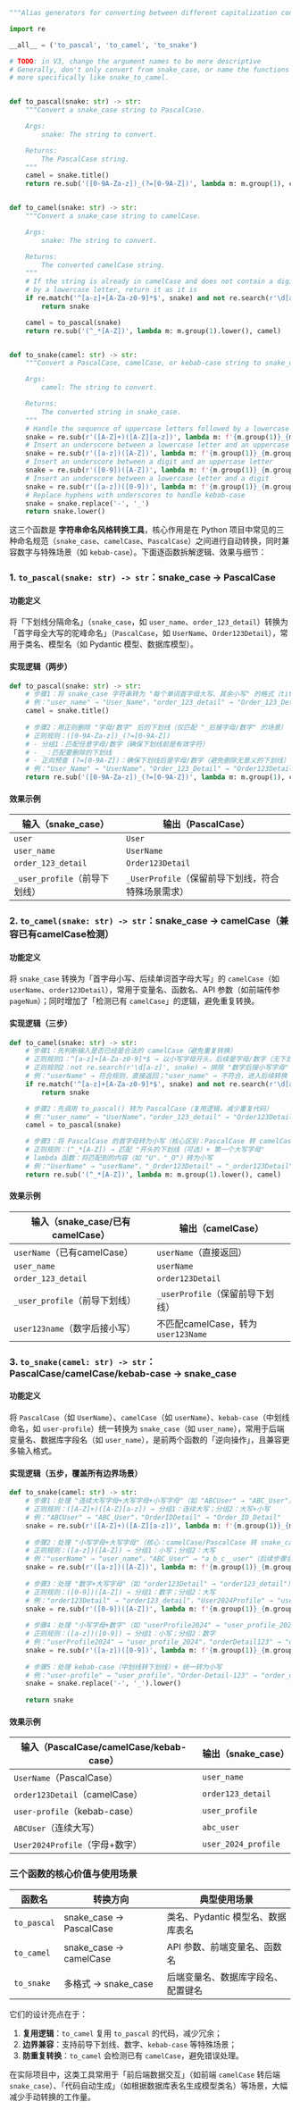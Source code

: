 ``` python
"""Alias generators for converting between different capitalization conventions."""

import re

__all__ = ('to_pascal', 'to_camel', 'to_snake')

# TODO: in V3, change the argument names to be more descriptive
# Generally, don't only convert from snake_case, or name the functions
# more specifically like snake_to_camel.


def to_pascal(snake: str) -> str:
    """Convert a snake_case string to PascalCase.

    Args:
        snake: The string to convert.

    Returns:
        The PascalCase string.
    """
    camel = snake.title()
    return re.sub('([0-9A-Za-z])_(?=[0-9A-Z])', lambda m: m.group(1), camel)


def to_camel(snake: str) -> str:
    """Convert a snake_case string to camelCase.

    Args:
        snake: The string to convert.

    Returns:
        The converted camelCase string.
    """
    # If the string is already in camelCase and does not contain a digit followed
    # by a lowercase letter, return it as it is
    if re.match('^[a-z]+[A-Za-z0-9]*$', snake) and not re.search(r'\d[a-z]', snake):
        return snake

    camel = to_pascal(snake)
    return re.sub('(^_*[A-Z])', lambda m: m.group(1).lower(), camel)


def to_snake(camel: str) -> str:
    """Convert a PascalCase, camelCase, or kebab-case string to snake_case.

    Args:
        camel: The string to convert.

    Returns:
        The converted string in snake_case.
    """
    # Handle the sequence of uppercase letters followed by a lowercase letter
    snake = re.sub(r'([A-Z]+)([A-Z][a-z])', lambda m: f'{m.group(1)}_{m.group(2)}', camel)
    # Insert an underscore between a lowercase letter and an uppercase letter
    snake = re.sub(r'([a-z])([A-Z])', lambda m: f'{m.group(1)}_{m.group(2)}', snake)
    # Insert an underscore between a digit and an uppercase letter
    snake = re.sub(r'([0-9])([A-Z])', lambda m: f'{m.group(1)}_{m.group(2)}', snake)
    # Insert an underscore between a lowercase letter and a digit
    snake = re.sub(r'([a-z])([0-9])', lambda m: f'{m.group(1)}_{m.group(2)}', snake)
    # Replace hyphens with underscores to handle kebab-case
    snake = snake.replace('-', '_')
    return snake.lower()
```

这三个函数是 **字符串命名风格转换工具**，核心作用是在 Python 项目中常见的三种命名规范（`snake_case`、`camelCase`、`PascalCase`）之间进行自动转换，同时兼容数字与特殊场景（如 `kebab-case`）。下面逐函数拆解逻辑、效果与细节：


### 1. `to_pascal(snake: str) -> str`：snake_case → PascalCase
#### 功能定义
将「下划线分隔命名」（`snake_case`，如 `user_name`、`order_123_detail`）转换为「首字母全大写的驼峰命名」（`PascalCase`，如 `UserName`、`Order123Detail`），常用于类名、模型名（如 Pydantic 模型、数据库模型）。

#### 实现逻辑（两步）
```python
def to_pascal(snake: str) -> str:
    # 步骤1：将 snake_case 字符串转为 "每个单词首字母大写、其余小写" 的格式（title() 特性）
    # 例："user_name" → "User_Name"，"order_123_detail" → "Order_123_Detail"
    camel = snake.title()
    
    # 步骤2：用正则删除 "字母/数字" 后的下划线（仅匹配 "_后接字母/数字" 的场景）
    # 正则规则：([0-9A-Za-z])_(?=[0-9A-Z]) 
    # - 分组1：匹配任意字母/数字（确保下划线前是有效字符）
    # - _：匹配要删除的下划线
    # - 正向预查 (?=[0-9A-Z])：确保下划线后是字母/数字（避免删除无意义的下划线）
    # 例："User_Name" → "UserName"，"Order_123_Detail" → "Order123Detail"
    return re.sub('([0-9A-Za-z])_(?=[0-9A-Z])', lambda m: m.group(1), camel)
```

#### 效果示例
| 输入（snake_case）       | 输出（PascalCase）       |
|--------------------------|--------------------------|
| `user`                   | `User`                   |
| `user_name`              | `UserName`               |
| `order_123_detail`       | `Order123Detail`         |
| `_user_profile`（前导下划线） | `_UserProfile`（保留前导下划线，符合特殊场景需求） |


### 2. `to_camel(snake: str) -> str`：snake_case → camelCase（兼容已有camelCase检测）
#### 功能定义
将 `snake_case` 转换为「首字母小写、后续单词首字母大写」的 `camelCase`（如 `userName`、`order123Detail`），常用于变量名、函数名、API 参数（如前端传参 `pageNum`）；同时增加了「检测已有 `camelCase`」的逻辑，避免重复转换。

#### 实现逻辑（三步）
```python
def to_camel(snake: str) -> str:
    # 步骤1：先判断输入是否已经是合法的 camelCase（避免重复转换）
    # 正则规则1：^[a-z]+[A-Za-z0-9]*$ → 以小写字母开头，后续是字母/数字（无下划线）
    # 正则规则2：not re.search(r'\d[a-z]', snake) → 排除 "数字后接小写字母"（如 "user123name" 不是标准camelCase）
    # 例："userName" → 符合规则，直接返回；"user_name" → 不符合，进入后续转换
    if re.match('^[a-z]+[A-Za-z0-9]*$', snake) and not re.search(r'\d[a-z]', snake):
        return snake

    # 步骤2：先调用 to_pascal() 转为 PascalCase（复用逻辑，减少重复代码）
    # 例："user_name" → "UserName"，"order_123_detail" → "Order123Detail"
    camel = to_pascal(snake)

    # 步骤3：将 PascalCase 的首字母转为小写（核心区别：PascalCase 转 camelCase）
    # 正则规则：(^_*[A-Z]) → 匹配 "开头的下划线（可选）+ 第一个大写字母"
    # lambda 函数：将匹配到的内容（如 "U"、"_O"）转为小写
    # 例："UserName" → "userName"，"_Order123Detail" → "_order123Detail"（保留前导下划线）
    return re.sub('(^_*[A-Z])', lambda m: m.group(1).lower(), camel)
```

#### 效果示例
| 输入（snake_case/已有camelCase） | 输出（camelCase）        |
|----------------------------------|--------------------------|
| `userName`（已有camelCase）      | `userName`（直接返回）   |
| `user_name`                      | `userName`               |
| `order_123_detail`               | `order123Detail`         |
| `_user_profile`（前导下划线）     | `_userProfile`（保留前导下划线） |
| `user123name`（数字后接小写）    | 不匹配camelCase，转为 `user123Name` |


### 3. `to_snake(camel: str) -> str`：PascalCase/camelCase/kebab-case → snake_case
#### 功能定义
将 `PascalCase`（如 `UserName`）、`camelCase`（如 `userName`）、`kebab-case`（中划线命名，如 `user-profile`）统一转换为 `snake_case`（如 `user_name`），常用于后端变量名、数据库字段名（如 `user_name`），是前两个函数的「逆向操作」，且兼容更多输入格式。

#### 实现逻辑（五步，覆盖所有边界场景）
```python
def to_snake(camel: str) -> str:
    # 步骤1：处理 "连续大写字母+大写字母+小写字母"（如 "ABCUser" → "ABC_User"）
    # 正则规则：([A-Z]+)([A-Z][a-z]) → 分组1：连续大写；分组2：大写+小写
    # 例："ABCUser" → "ABC_User"，"OrderIDDetail" → "Order_ID_Detail"
    snake = re.sub(r'([A-Z]+)([A-Z][a-z])', lambda m: f'{m.group(1)}_{m.group(2)}', camel)
    
    # 步骤2：处理 "小写字母+大写字母"（核心：camelCase/PascalCase 转 snake_case）
    # 正则规则：([a-z])([A-Z]) → 分组1：小写；分组2：大写
    # 例："userName" → "user_name"，"ABC_User" → "a_b_c__user"（后续步骤会统一处理）
    snake = re.sub(r'([a-z])([A-Z])', lambda m: f'{m.group(1)}_{m.group(2)}', snake)
    
    # 步骤3：处理 "数字+大写字母"（如 "order123Detail" → "order123_detail"）
    # 正则规则：([0-9])([A-Z]) → 分组1：数字；分组2：大写
    # 例："order123Detail" → "order123_detail"，"User2024Profile" → "user2024_profile"
    snake = re.sub(r'([0-9])([A-Z])', lambda m: f'{m.group(1)}_{m.group(2)}', snake)
    
    # 步骤4：处理 "小写字母+数字"（如 "userProfile2024" → "user_profile_2024"）
    # 正则规则：([a-z])([0-9]) → 分组1：小写；分组2：数字
    # 例："userProfile2024" → "user_profile_2024"，"orderDetail123" → "order_detail_123"
    snake = re.sub(r'([a-z])([0-9])', lambda m: f'{m.group(1)}_{m.group(2)}', snake)
    
    # 步骤5：处理 kebab-case（中划线转下划线）+ 统一转为小写
    # 例："user-profile" → "user_profile"，"Order-Detail-123" → "order_detail_123"
    snake = snake.replace('-', '_').lower()
    
    return snake
```

#### 效果示例
| 输入（PascalCase/camelCase/kebab-case） | 输出（snake_case）       |
|-----------------------------------------|--------------------------|
| `UserName`（PascalCase）                | `user_name`              |
| `order123Detail`（camelCase）           | `order123_detail`        |
| `user-profile`（kebab-case）            | `user_profile`           |
| `ABCUser`（连续大写）                   | `abc_user`               |
| `User2024Profile`（字母+数字）          | `user_2024_profile`      |


### 三个函数的核心价值与使用场景
| 函数名       | 转换方向                  | 典型使用场景                          |
|--------------|---------------------------|---------------------------------------|
| `to_pascal`  | snake_case → PascalCase   | 类名、Pydantic 模型名、数据库表名     |
| `to_camel`   | snake_case → camelCase    | API 参数、前端变量名、函数名          |
| `to_snake`   | 多格式 → snake_case       | 后端变量名、数据库字段名、配置键名    |

它们的设计亮点在于：
1. **复用逻辑**：`to_camel` 复用 `to_pascal` 的代码，减少冗余；
2. **边界兼容**：支持前导下划线、数字、`kebab-case` 等特殊场景；
3. **防重复转换**：`to_camel` 会检测已有 `camelCase`，避免错误处理。

在实际项目中，这类工具常用于「前后端数据交互」（如前端 `camelCase` 转后端 `snake_case`）、「代码自动生成」（如根据数据库表名生成模型类名）等场景，大幅减少手动转换的工作量。
